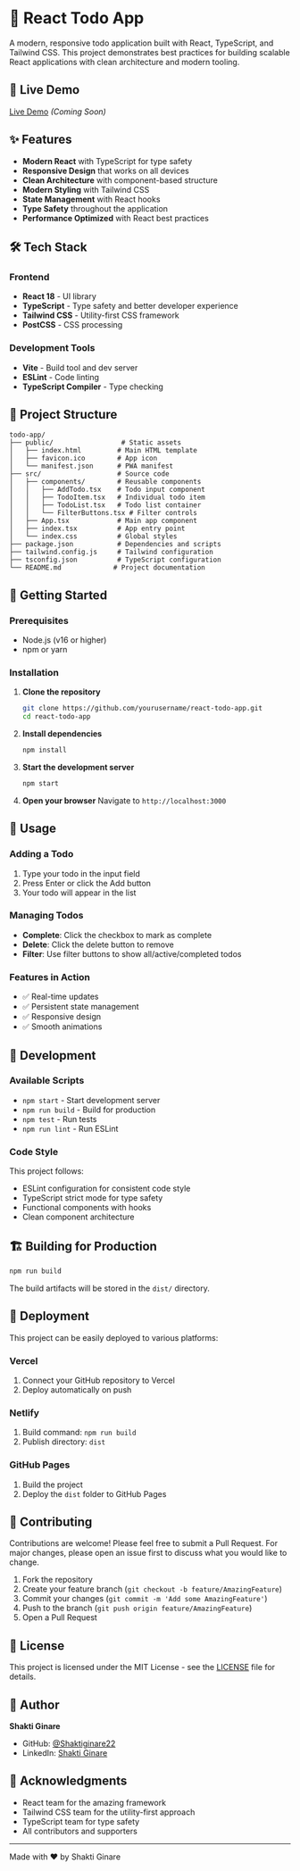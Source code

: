 # 📝 React Todo App

A modern, responsive todo application built with React, TypeScript, and Tailwind CSS. This project demonstrates best practices for building scalable React applications with clean architecture and modern tooling.

## 🚀 Live Demo
[Live Demo](https://to-do-list.com) *(Coming Soon)*

## ✨ Features

- **Modern React** with TypeScript for type safety
- **Responsive Design** that works on all devices
- **Clean Architecture** with component-based structure
- **Modern Styling** with Tailwind CSS
- **State Management** with React hooks
- **Type Safety** throughout the application
- **Performance Optimized** with React best practices

## 🛠️ Tech Stack

### Frontend
- **React 18** - UI library
- **TypeScript** - Type safety and better developer experience
- **Tailwind CSS** - Utility-first CSS framework
- **PostCSS** - CSS processing

### Development Tools
- **Vite** - Build tool and dev server
- **ESLint** - Code linting
- **TypeScript Compiler** - Type checking

## 📁 Project Structure

```
todo-app/
├── public/                 # Static assets
│   ├── index.html         # Main HTML template
│   ├── favicon.ico        # App icon
│   └── manifest.json      # PWA manifest
├── src/                   # Source code
│   ├── components/        # Reusable components
│   │   ├── AddTodo.tsx    # Todo input component
│   │   ├── TodoItem.tsx   # Individual todo item
│   │   ├── TodoList.tsx   # Todo list container
│   │   └── FilterButtons.tsx # Filter controls
│   ├── App.tsx            # Main app component
│   ├── index.tsx          # App entry point
│   └── index.css          # Global styles
├── package.json           # Dependencies and scripts
├── tailwind.config.js     # Tailwind configuration
├── tsconfig.json          # TypeScript configuration
└── README.md             # Project documentation
```

## 🚀 Getting Started

### Prerequisites
- Node.js (v16 or higher)
- npm or yarn

### Installation

1. **Clone the repository**
   ```bash
   git clone https://github.com/yourusername/react-todo-app.git
   cd react-todo-app
   ```

2. **Install dependencies**
   ```bash
   npm install
   ```

3. **Start the development server**
   ```bash
   npm start
   ```

4. **Open your browser**
   Navigate to `http://localhost:3000`

## 🎯 Usage

### Adding a Todo
1. Type your todo in the input field
2. Press Enter or click the Add button
3. Your todo will appear in the list

### Managing Todos
- **Complete**: Click the checkbox to mark as complete
- **Delete**: Click the delete button to remove
- **Filter**: Use filter buttons to show all/active/completed todos

### Features in Action
- ✅ Real-time updates
- ✅ Persistent state management
- ✅ Responsive design
- ✅ Smooth animations

## 🧪 Development

### Available Scripts

- `npm start` - Start development server
- `npm run build` - Build for production
- `npm test` - Run tests
- `npm run lint` - Run ESLint

### Code Style
This project follows:
- ESLint configuration for consistent code style
- TypeScript strict mode for type safety
- Functional components with hooks
- Clean component architecture

## 🏗️ Building for Production

```bash
npm run build
```

The build artifacts will be stored in the `dist/` directory.

## 🚢 Deployment

This project can be easily deployed to various platforms:

### Vercel
1. Connect your GitHub repository to Vercel
2. Deploy automatically on push

### Netlify
1. Build command: `npm run build`
2. Publish directory: `dist`

### GitHub Pages
1. Build the project
2. Deploy the `dist` folder to GitHub Pages

## 🤝 Contributing

Contributions are welcome! Please feel free to submit a Pull Request. For major changes, please open an issue first to discuss what you would like to change.

1. Fork the repository
2. Create your feature branch (`git checkout -b feature/AmazingFeature`)
3. Commit your changes (`git commit -m 'Add some AmazingFeature'`)
4. Push to the branch (`git push origin feature/AmazingFeature`)
5. Open a Pull Request

## 📝 License

This project is licensed under the MIT License - see the [LICENSE](LICENSE) file for details.

## 👤 Author

**Shakti Ginare**
- GitHub: [@Shaktiginare22](https://github.com/Shaktiginare22)
- LinkedIn: [Shakti Ginare](https://linkedin.com/in/shaktiginare)

## 🙏 Acknowledgments

- React team for the amazing framework
- Tailwind CSS team for the utility-first approach
- TypeScript team for type safety
- All contributors and supporters

---

Made with ❤️ by Shakti Ginare
